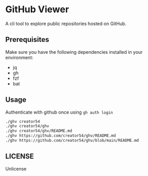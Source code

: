 # GitHub Viewer

A cli tool to explore public repositories hosted on GitHub.

## Prerequisites

Make sure you have the following dependencies installed in your environment:

- jq
- gh
- fzf
- bat

## Usage

Authenticate with github once using ```gh auth login```

```bash
./ghv creator54
./ghv creator54/ghv
./ghv creator54/ghv/README.md
./ghv https://github.com/creator54/ghv/README.md
./ghv https://github.com/creator54/ghv/blob/main/README.md
```

## LICENSE

Unlicense
